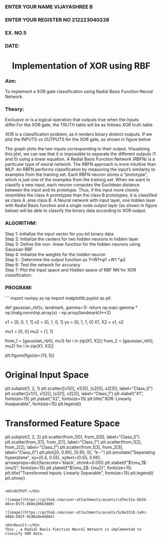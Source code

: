 <H3>ENTER YOUR NAME VIJAYASHREE B</H3>
<H3>ENTER YOUR REGISTER NO 212223040238</H3>
<H3>EX. NO.5</H3>
<H3>DATE:</H3>
<H1 ALIGN =CENTER>Implementation of XOR  using RBF</H1>
<H3>Aim:</H3>
To implement a XOR gate classification using Radial Basis Function  Neural Network.

<H3>Theory:</H3>
<P>Exclusive or is a logical operation that outputs true when the inputs differ.For the XOR gate, the TRUTH table will be as follows XOR truth table </P>

<P>XOR is a classification problem, as it renders binary distinct outputs. If we plot the INPUTS vs OUTPUTS for the XOR gate, as shown in figure below </P>




<P>The graph plots the two inputs corresponding to their output. Visualizing this plot, we can see that it is impossible to separate the different outputs (1 and 0) using a linear equation.
A Radial Basis Function Network (RBFN) is a particular type of neural network. The RBFN approach is more intuitive than MLP. An RBFN performs classification by measuring the input’s similarity to examples from the training set. Each RBFN neuron stores a “prototype”, which is just one of the examples from the training set. When we want to classify a new input, each neuron computes the Euclidean distance between the input and its prototype. Thus, if the input more closely resembles the class A prototypes than the class B prototypes, it is classified as class A ,else class B.
A Neural network with input layer, one hidden layer with Radial Basis function and a single node output layer (as shown in figure below) will be able to classify the binary data according to XOR output.
</P>





<H3>ALGORITHM:</H3>
Step 1: Initialize the input  vector for you bit binary data<Br>
Step 2: Initialize the centers for two hidden neurons in hidden layer<Br>
Step 3: Define the non- linear function for the hidden neurons using Gaussian RBF<br>
Step 4: Initialize the weights for the hidden neuron <br>
Step 5 : Determine the output  function as 
                 Y=W1*φ1 +W1 *φ2 <br>
Step 6: Test the network for accuracy<br>
Step 7: Plot the Input space and Hidden space of RBF NN for XOR classification.

<H3>PROGRAM:</H3>
```
import numpy as np
import matplotlib.pyplot as plt

def gaussian_rbf(x, landmark, gamma=1):
    return np.exp(-gamma * np.linalg.norm(np.array(x) - np.array(landmark))**2)

x1 = [0, 0, 1, 1]
x2 = [0, 1, 0, 1]
ys = [0, 1, 1, 0]
X1, X2 = x1, x2

mu1 = [0, 0]
mu2 = [1, 1]

from_1 = [gaussian_rbf(i, mu1) for i in zip(X1, X2)]
from_2 = [gaussian_rbf(i, mu2) for i in zip(X1, X2)]

plt.figure(figsize=(13, 5))

# Original Input Space
plt.subplot(1, 2, 1)
plt.scatter([x1[0], x1[3]], [x2[0], x2[3]], label="Class_0")
plt.scatter([x1[1], x1[2]], [x2[1], x2[2]], label="Class_1")
plt.xlabel("$X1$", fontsize=15)
plt.ylabel("$X2$", fontsize=15)
plt.title("XOR: Linearly Inseparable", fontsize=15)
plt.legend()

# Transformed Feature Space
plt.subplot(1, 2, 2)
plt.scatter(from_1[0], from_2[0], label="Class_0")
plt.scatter(from_1[1], from_2[1], label="Class_1")
plt.scatter(from_1[2], from_2[2], label="Class_1")
plt.scatter(from_1[3], from_2[3], label="Class_0")
plt.plot([0, 0.95], [0.95, 0], "k--")
plt.annotate("Separating hyperplane", xy=(0.4, 0.55), xytext=(0.55, 0.66),
             arrowprops=dict(facecolor='black', shrink=0.05))
plt.xlabel(f"$\\mu_1$: {mu1}", fontsize=15)
plt.ylabel(f"$\\mu_2$: {mu2}", fontsize=15)
plt.title("Transformed Inputs: Linearly Separable", fontsize=15)
plt.legend()
plt.show()
```

<H3>OUTPUT:</H3>

![image](https://github.com/user-attachments/assets/cd7ec31e-6b5b-46ce-b575-8b8e206b3089)

![image](https://github.com/user-attachments/assets/5c6e3318-1a9c-48b6-b93f-92d0ade4d0b4)

<H3>Result:</H3>
Thus , a Radial Basis Function Neural Network is implemented to classify XOR data.








